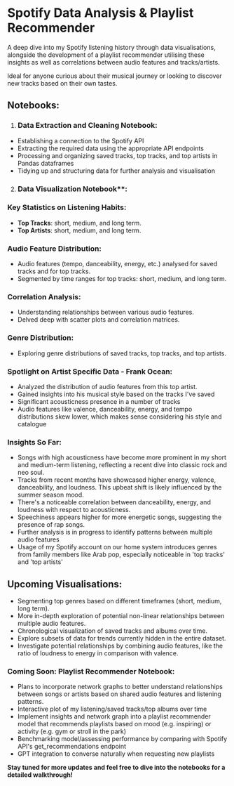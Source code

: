 # Spotify Data Analysis & Playlist Recommender

A deep dive into my Spotify listening history through data visualisations, alongside the development of a playlist recommender utilising these insights as well as correlations between audio features and tracks/artists. 

Ideal for anyone curious about their musical journey or looking to discover new tracks based on their own tastes.

## Notebooks:

1. ### Data Extraction and Cleaning Notebook:
- Establishing a connection to the Spotify API
- Extracting the required data using the appropriate API endpoints
- Processing and organizing saved tracks, top tracks, and top artists in Pandas dataframes
- Tidying up and structuring data for further analysis and visualisation
  
2. ### Data Visualization Notebook**:
### Key Statistics on Listening Habits:
- **Top Tracks**: short, medium, and long term.
- **Top Artists**: short, medium, and long term.

### Audio Feature Distribution:
- Audio features (tempo, danceability, energy, etc.) analysed for saved tracks and for top tracks.
- Segmented by time ranges for top tracks: short, medium, and long term.
  
### Correlation Analysis:
- Understanding relationships between various audio features.
- Delved deep with scatter plots and correlation matrices.
  
### Genre Distribution: 
- Exploring genre distributions of saved tracks,  top tracks, and top artists.

### Spotlight on Artist Specific Data - Frank Ocean:
- Analyzed the distribution of audio features from this top artist.
- Gained insights into his musical style based on the tracks I've saved
- Significant acousticness presence in a number of tracks
- Audio features like valence, danceability, energy, and tempo distributions skew  lower, which makes sense considering his style and catalogue
  
### Insights So Far:

- Songs with high acousticness have become more prominent in my short and medium-term listening, reflecting a recent dive into classic rock and neo soul.
- Tracks from recent months have showcased higher energy, valence, danceability, and loudness. This upbeat shift is likely influenced by the summer season mood.
- There's a noticeable correlation between danceability, energy, and loudness with respect to acousticness.
- Speechiness appears higher for more energetic songs, suggesting the presence of rap songs.
- Further analysis is in progress to identify patterns between multiple audio features
- Usage of my Spotify account  on our home system introduces genres from family members like Arab pop, especially noticeable in 'top tracks' and 'top artists'

## Upcoming Visualisations:

- Segmenting top genres based on different timeframes (short, medium, long term).
- More in-depth exploration of potential non-linear relationships between multiple audio features.
- Chronological visualization of saved tracks and albums over time.
- Explore subsets of data for trends currently hidden in the entire dataset.
- Investigate potential relationships by combining audio features, like the ratio of loudness to energy in comparison with valence.

### Coming Soon: Playlist Recommender Notebook:
- Plans to incorporate network graphs to better understand relationships between songs or artists based on shared audio features and listening patterns.
- Interactive plot of my listening/saved tracks/top albums over time
- Implement insights and network graph into a playlist recommender model that recommends  playlists based on mood (e.g. inspiring) or activity (e.g. gym or stroll in the park)
- Benchmarking model/assessing performance by comparing with Spotify API's get_recommendations endpoint
- GPT integration to converse naturally when requesting new playlists

**Stay tuned for more updates and feel free to dive into the notebooks for a detailed walkthrough!**
